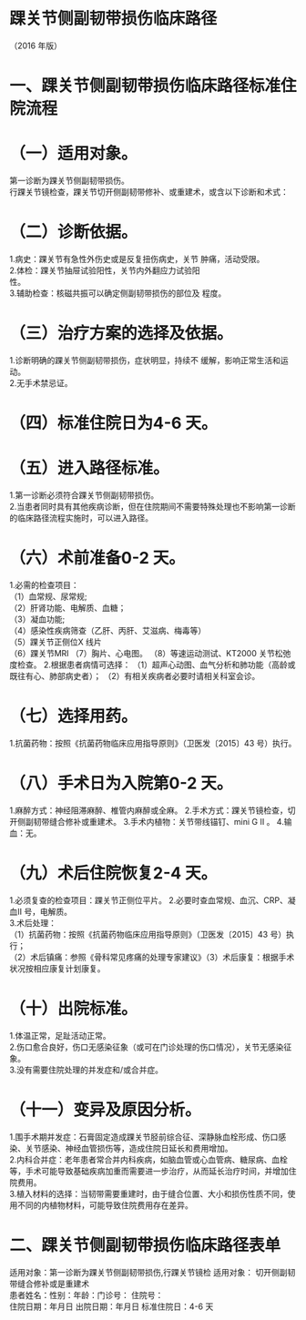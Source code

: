# 踝关节侧副韧带损伤临床路径  
（2016 年版）  
# 一、踝关节侧副韧带损伤临床路径标准住院流程  
# （一）适用对象。  
第一诊断为踝关节侧副韧带损伤。  
行踝关节镜检查，踝关节切开侧副韧带修补、或重建术，或含以下诊断和术式：  
# （二）诊断依据。  
1.病史：踝关节有急性外伤史或是反复扭伤病史，关节 肿痛，活动受限。  
2.体检：踝关节抽屉试验阳性，关节内外翻应力试验阳  
性。  
3.辅助检查：核磁共振可以确定侧副韧带损伤的部位及 程度。  
# （三）治疗方案的选择及依据。  
1.诊断明确的踝关节侧副韧带损伤，症状明显，持续不 缓解，影响正常生活和运动。  
2.无手术禁忌证。  
# （四）标准住院日为4-6 天。  
# （五）进入路径标准。  
1.第一诊断必须符合踝关节侧副韧带损伤。  
2.当患者同时具有其他疾病诊断，但在住院期间不需要特殊处理也不影响第一诊断的临床路径流程实施时，可以进入路径。  
# （六）术前准备0-2 天。  
1.必需的检查项目：  
（1）血常规、尿常规;  
（2）肝肾功能、电解质、血糖；  
（3）凝血功能;  
（4）感染性疾病筛查（乙肝、丙肝、艾滋病、梅毒等）  
（5）踝关节正侧位X 线片  
（6）踝关节MRI （7）胸片、心电图。 （8）等速运动测试、KT2000 关节松弛度检查。 2.根据患者病情可选择： （1）超声心动图、血气分析和肺功能（高龄或既往有心、肺部病史者）； （2）有相关疾病者必要时请相关科室会诊。  
# （七）选择用药。  
1.抗菌药物：按照《抗菌药物临床应用指导原则》（卫医发〔2015〕43 号）执行。  
# （八）手术日为入院第0-2 天。  
1.麻醉方式：神经阻滞麻醉、椎管内麻醉或全麻。  2.手术方式：踝关节镜检查，切开侧副韧带缝合修补或重建术。 3.手术内植物：关节带线锚钉、mini G II  。             4.输血：无。  
# （九）术后住院恢复2-4 天。  
1.必须复查的检查项目：踝关节正侧位平片。 2.必要时查血常规、血沉、CRP、凝血II 号，电解质。  
3.术后处理：  
（1）抗菌药物：按照《抗菌药物临床应用指导原则》（卫医发〔2015〕43 号）执行；  
（2）术后镇痛：参照《骨科常见疼痛的处理专家建议》（3）术后康复：根据手术状况按相应康复计划康复。  
# （十）出院标准。  
1.体温正常，足趾活动正常。  
2.伤口愈合良好，伤口无感染征象（或可在门诊处理的伤口情况），关节无感染征象。  
3.没有需要住院处理的并发症和/或合并症。  
# （十一）变异及原因分析。  
1.围手术期并发症：石膏固定造成踝关节胫前综合征、深静脉血栓形成、伤口感染、关节感染、神经血管损伤等，造成住院日延长和费用增加。  
2.内科合并症：老年患者常合并内科疾病，如脑血管或心血管病、糖尿病、血栓等，手术可能导致基础疾病加重而需要进一步治疗，从而延长治疗时间，并增加住院费用。  
3.植入材料的选择：当韧带需要重建时，由于缝合位置、大小和损伤性质不同，使用不同的内植物材料，可能导致住院费用存在差异。  
# 二、踝关节侧副韧带损伤临床路径表单  
适用对象：第一诊断为踝关节侧副韧带损伤,行踝关节镜检 适用对象： 切开侧副韧带缝合修补或是重建术  
患者姓名：性别：年龄：门诊号： 住院号：  
住院日期：年月日    出院日期：年月日   标准住院日：4-6 天  
